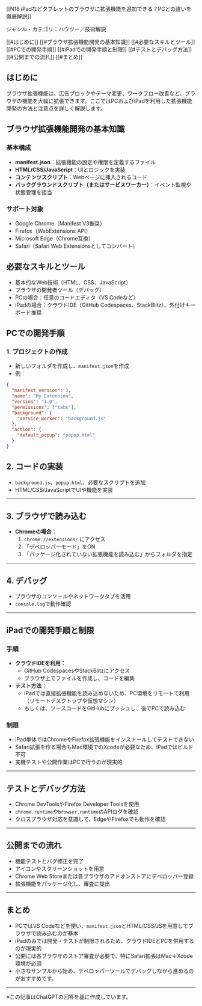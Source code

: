 [[N18 iPadなどタブレットのブラウザに拡張機能を追加できる？PCとの違いを徹底解説]]


ジャンル・カテゴリ：ハウツー／技術解説

[[#はじめに]]
[[#ブラウザ拡張機能開発の基本知識]]
[[#必要なスキルとツール]]
[[#PCでの開発手順]]
[[#iPadでの開発手順と制限]]
[[#テストとデバッグ方法]]
[[#公開までの流れ]]
[[#まとめ]]

## はじめに
ブラウザ拡張機能は、広告ブロックやテーマ変更、ワークフロー改善など、ブラウザの機能を大幅に拡張できます。ここではPCおよびiPadを利用した拡張機能開発の方法と注意点を詳しく解説します。

## ブラウザ拡張機能開発の基本知識
### 基本構成
- **manifest.json**：拡張機能の設定や権限を定義するファイル
- **HTML/CSS/JavaScript**：UIとロジックを実装
- **コンテンツスクリプト**：Webページに挿入されるコード
- **バックグラウンドスクリプト（またはサービスワーカー）**：イベント監視や状態管理を担当

### サポート対象
- Google Chrome（Manifest V3推奨）
- Firefox（WebExtensions API）
- Microsoft Edge（Chrome互換）
- Safari（Safari Web Extensionsとしてコンバート）

## 必要なスキルとツール
- 基本的なWeb技術（HTML、CSS、JavaScript）
- ブラウザの開発者ツール（デバッグ）
- PCの場合：任意のコードエディタ（VS Codeなど）
- iPadの場合：クラウドIDE（GitHub Codespaces、StackBlitz）、外付けキーボード推奨

## PCでの開発手順
### 1. プロジェクトの作成
- 新しいフォルダを作成し、`manifest.json`を作成
- 例：  
```json
{
  "manifest_version": 3,
  "name": "My Extension",
  "version": "1.0",
  "permissions": ["tabs"],
  "background": {
    "service_worker": "background.js"
  },
  "action": {
    "default_popup": "popup.html"
  }
}
```

## 2. コードの実装
- `background.js`、`popup.html`、必要なスクリプトを追加  
- HTML/CSS/JavaScriptでUIや機能を実装  

---

## 3. ブラウザで読み込む
- **Chromeの場合：**  
  1. `chrome://extensions/` にアクセス  
  2. 「デベロッパーモード」をON  
  3. 「パッケージ化されていない拡張機能を読み込む」からフォルダを指定  

---

## 4. デバッグ
- ブラウザのコンソールやネットワークタブを活用  
- `console.log`で動作確認  

---

## iPadでの開発手順と制限

### 手順
- **クラウドIDEを利用：**  
  - GitHub CodespacesやStackBlitzにアクセス  
  - ブラウザ上でファイルを作成し、コードを編集  
- **テスト方法：**  
  - iPadでは直接拡張機能を読み込めないため、PC環境をリモートで利用（リモートデスクトップや仮想マシン）  
  - もしくは、ソースコードをGitHubにプッシュし、後でPCで読み込む  

### 制限
- iPad単体ではChromeやFirefox拡張機能をインストールしてテストできない  
- Safari拡張を作る場合もMac環境でのXcodeが必要なため、iPadではビルド不可  
- 実機テストや公開作業はPCで行うのが現実的  

---

## テストとデバッグ方法
- Chrome DevToolsやFirefox Developer Toolsを使用  
- `chrome.runtime`や`browser.runtime`のAPIログを確認  
- クロスブラウザ対応を意識して、EdgeやFirefoxでも動作を確認  

---

## 公開までの流れ
- 機能テストとバグ修正を完了  
- アイコンやスクリーンショットを用意  
- Chrome Web Storeまたは各ブラウザのアドオンストアにデベロッパー登録  
- 拡張機能をパッケージ化し、審査に提出  

---

## まとめ
- PCではVS Codeなどを使い、`manifest.json`とHTML/CSS/JSを用意してブラウザで読み込むのが基本  
- iPadのみでは開発・テストが制限されるため、クラウドIDEとPCを併用するのが現実的  
- 公開には各ブラウザのストア審査が必要で、特にSafari拡張はMac＋Xcode環境が必須  
- 小さなサンプルから始め、デベロッパーツールでデバッグしながら進めるのがおすすめです。  

---

※この記事はChatGPTの回答を基に作成しています。